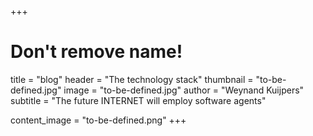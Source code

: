 +++
# Don't remove name!
title = "blog"
header = "The technology stack"
thumbnail = "to-be-defined.jpg"
image = "to-be-defined.jpg"
author = "Weynand Kuijpers"
subtitle = "The future INTERNET will employ software agents"

content_image  = "to-be-defined.png"
+++
